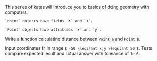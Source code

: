 This series of katas will introduce you to basics of doing geometry with computers.


~~~if:csharp
`Point` objects have fields `X` and `Y`.
~~~
~~~if-not:csharp
`Point` objects have attributes `x` and `y`.
~~~

Write a function calculating distance between `Point a` and `Point b`.

Input coordinates fit in range `$ -50 \leqslant x,y \leqslant 50 $`. Tests compare expected result and actual answer with tolerance of `1e-6`.